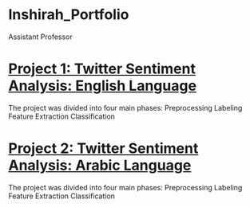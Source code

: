 # Inshirah_Portfolio
Assistant Professor


# [Project 1: Twitter Sentiment Analysis: English Language](https://github.com/inshirah15/Memeory-Aid)
The project was divided into four main phases:
Preprocessing
Labeling
Feature Extraction
Classification

[](https://github.com/inshirah15/Inshirah_Portfolio/tree/main/images/W.png)

[](https://github.com/inshirah15/Inshirah_Portfolio/tree/main/images/N.png)


# [Project 2: Twitter Sentiment Analysis: Arabic Language](https://github.com/inshirah15/Memeory-Aid)
The project was divided into four main phases:
Preprocessing
Labeling
Feature Extraction
Classification

[](https://github.com/inshirah15/Inshirah_Portfolio/tree/main/images/W.png)

[](https://github.com/inshirah15/Inshirah_Portfolio/tree/main/images/N.png)
